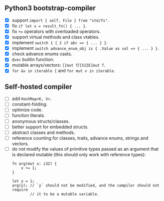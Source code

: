 ## Python3 bootstrap-compiler

- [X] support `import { self, File } from "std/fs"`.
- [X] fix `if let x = result_fn() { ... }`.
- [X] fix `+=` operators with overloaded operators.
- [X] support virtual methods and class vtables.
- [X] implement `switch 1 { 2 if abc => { ... } }`.
- [X] implement `switch advance_enum_obj is { .Value as val => { ... } }`.
- [X] check advance enums casts.
- [X] `@vec` builtin function.
- [X] mutable arrays/vectors: `[]mut T`/`[SIZE]mut T`.
- [X] `for &v in iterable {` and `for mut v in iterable`.

## Self-hosted compiler

- [ ] add `HashMap<K, V>`.
- [ ] constant-folding.
- [ ] optimize code.
- [ ] function literals.
- [ ] anonymous structs/classes.
- [ ] better support for embedded structs.
- [ ] abstract classes and methods.
- [ ] reference counting for classes, traits, advance enums, strings and vectors.
- [ ] do not modify the values of primitive types passed as an argument that is 
declared mutable (this should only work with reference types):
    ```ri
    fn arg(mut x: i32) {
        x += 1;
    }

    let y = 1;
    arg(y); // `y` should not be modified, and the compiler should not require 
            // it to be a mutable variable.
    ```
